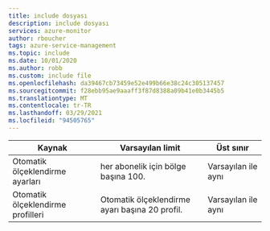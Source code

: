 ```yaml
---
title: include dosyası
description: include dosyası
services: azure-monitor
author: rboucher
tags: azure-service-management
ms.topic: include
ms.date: 10/01/2020
ms.author: robb
ms.custom: include file
ms.openlocfilehash: da39467cb73459e52e499b66e38c24c305137457
ms.sourcegitcommit: f28ebb95ae9aaaff3f87d8388a09b41e0b3445b5
ms.translationtype: MT
ms.contentlocale: tr-TR
ms.lasthandoff: 03/29/2021
ms.locfileid: "94505765"
---
```

| Kaynak | Varsayılan limit | Üst sınır |
| --- | --- | --- |
| Otomatik ölçeklendirme ayarları |her abonelik için bölge başına 100. | Varsayılan ile aynı |
| Otomatik ölçeklendirme profilleri |Otomatik ölçeklendirme ayarı başına 20 profil. | Varsayılan ile aynı |

